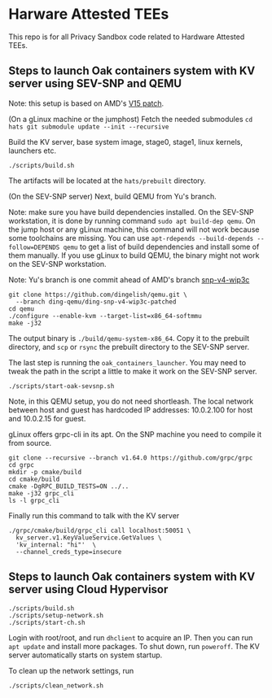 # Harware Attested TEEs

This repo is for all Privacy Sandbox code related to Hardware Attested TEEs.

## Steps to launch Oak containers system with KV server using SEV-SNP and QEMU

Note: this setup is based on AMD's
[V15 patch](https://lore.kernel.org/kvm/20240502231140.GC13783@ls.amr.corp.intel.com/T/).

(On a gLinux machine or the jumphost) Fetch the needed submodules `cd hats git
submodule update --init --recursive`

Build the KV server, base system image, stage0, stage1, linux kernels, launchers
etc.

```
./scripts/build.sh
```

The artifacts will be located at the `hats/prebuilt` directory.

(On the SEV-SNP server) Next, build QEMU from Yu's branch.

Note: make sure you have build dependencies installed. On the SEV-SNP
workstation, it is done by running command `sudo apt build-dep qemu`. On the
jump host or any gLinux machine, this command will not work because some
toolchains are missing. You can use `apt-rdepends --build-depends
--follow=DEPENDS qemu` to get a list of build dependencies and install some of
them manually. If you use gLinux to build QEMU, the binary might not work on the
SEV-SNP workstation.

Note: Yu's branch is one commit ahead of AMD's branch
[snp-v4-wip3c](https://github.com/amdese/qemu/commits/snp-v4-wip3c)

```
git clone https://github.com/dingelish/qemu.git \
  --branch ding-qemu/ding-snp-v4-wip3c-patched
cd qemu
./configure --enable-kvm --target-list=x86_64-softmmu
make -j32
```

The output binary is `./build/qemu-system-x86_64`. Copy it to the prebuilt
directory, and `scp` or `rsync` the prebuilt directory to the SEV-SNP server.

The last step is running the `oak_containers_launcher`. You may need to tweak
the path in the script a little to make it work on the SEV-SNP server.

```
./scripts/start-oak-sevsnp.sh
```

Note, in this QEMU setup, you do not need shortleash. The local network between
host and guest has hardcoded IP addresses: 10.0.2.100 for host and 10.0.2.15 for
guest.

gLinux offers grpc-cli in its apt. On the SNP machine you need to compile it
from source.

```
git clone --recursive --branch v1.64.0 https://github.com/grpc/grpc
cd grpc
mkdir -p cmake/build
cd cmake/build
cmake -DgRPC_BUILD_TESTS=ON ../..
make -j32 grpc_cli
ls -l grpc_cli
```

Finally run this command to talk with the KV server

```
./grpc/cmake/build/grpc_cli call localhost:50051 \
  kv_server.v1.KeyValueService.GetValues \
  'kv_internal: "hi"'  \
  --channel_creds_type=insecure
```

## Steps to launch Oak containers system with KV server using Cloud Hypervisor

```
./scripts/build.sh
./scripts/setup-network.sh
./scripts/start-ch.sh
```

Login with root/root, and run `dhclient` to acquire an IP. Then you can run `apt
update` and install more packages. To shut down, run `poweroff`. The KV server
automatically starts on system startup.

To clean up the network settings, run

```
./scripts/clean_network.sh
```
